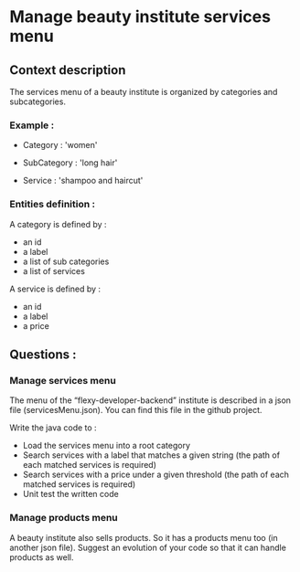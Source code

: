 # Manage beauty institute services menu
## Context description
The services menu of a beauty institute is organized by categories and subcategories. 
  
### Example : 

* Category : 'women'

* SubCategory : 'long hair'

* Service : 'shampoo and haircut'

### Entities definition : 

A category is defined by :
 * an id
 * a label
 * a list of sub categories
 * a list of services
 
A service is defined by :
* an id
* a label
* a price

## Questions : 
### Manage services menu
The menu of the “flexy-developer-backend” institute is described in a json file (servicesMenu.json). You can find this file in the github project.

Write the java code to :
* Load the services menu into a root category
* Search services with a label that matches a given string (the path of each matched services is required)
* Search services with a price under a given threshold (the path of each matched services is required)
* Unit test the written code
 
### Manage products menu
A beauty institute also sells products. So it has a products menu too (in another json file). Suggest an evolution of your code so that it can handle products as well.
